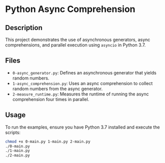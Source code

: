 # Python Async Comprehension

## Description
This project demonstrates the use of asynchronous generators, async comprehensions, and parallel execution using `asyncio` in Python 3.7.

## Files
- `0-async_generator.py`: Defines an asynchronous generator that yields random numbers.
- `1-async_comprehension.py`: Uses an async comprehension to collect random numbers from the async generator.
- `2-measure_runtime.py`: Measures the runtime of running the async comprehension four times in parallel.

## Usage
To run the examples, ensure you have Python 3.7 installed and execute the scripts:

```sh
chmod +x 0-main.py 1-main.py 2-main.py
./0-main.py
./1-main.py
./2-main.py

